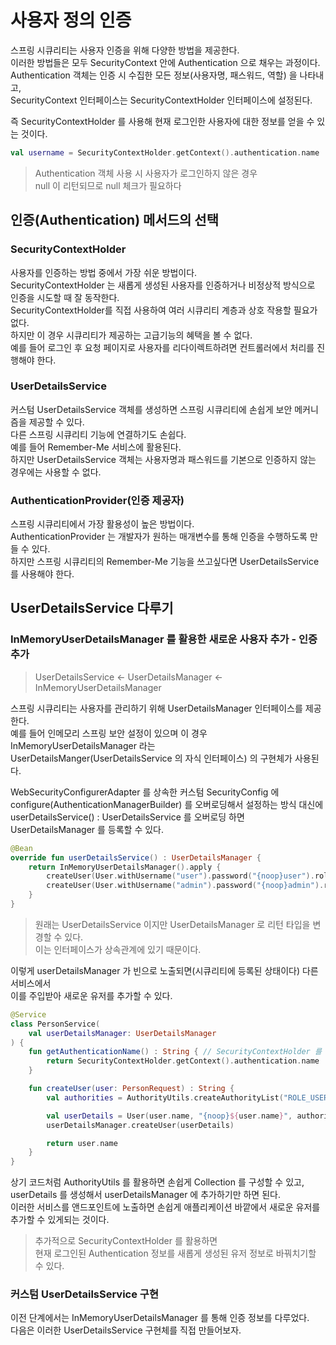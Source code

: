 # 사용자 정의 인증

스프링 시큐리티는 사용자 인증을 위해 다양한 방법을 제공한다.   
이러한 방법들은 모두 SecurityContext 안에 Authentication 으로 채우는 과정이다.   
Authentication 객체는 인증 시 수집한 모든 정보(사용자명, 패스워드, 역할) 을 나타내고,    
SecurityContext 인터페이스는 SecurityContextHolder 인터페이스에 설정된다.   

즉 SecurityContextHolder 를 사용해 현재 로그인한 사용자에 대한 정보를 얻을 수 있는 것이다.   

```kotlin
val username = SecurityContextHolder.getContext().authentication.name
```

> Authentication 객체 사용 시 사용자가 로그인하지 않은 경우       
> null 이 리턴되므로 null 체크가 필요하다   

## 인증(Authentication) 메서드의 선택

### SecurityContextHolder

사용자를 인증하는 방법 중에서 가장 쉬운 방법이다.   
SecurityContextHolder 는 새롭게 생성된 사용자를 인증하거나 비정상적 방식으로 인증을 시도할 때 잘 동작한다.   
SecurityContextHolder를 직접 사용하여 여러 시큐리티 계층과 상호 작용할 필요가 없다.   
하지만 이 경우 시큐리티가 제공하는 고급기능의 혜택을 볼 수 없다.   
예를 들어 로그인 후 요청 페이지로 사용자를 리다이렉트하려면 컨트롤러에서 처리를 진행해야 한다.

### UserDetailsService

커스텀 UserDetailsService 객체를 생성하면 스프링 시큐리티에 손쉽게 보안 메커니즘을 제공할 수 있다.   
다른 스프링 시큐리티 기능에 연결하기도 손쉽다.   
예를 들어 Remember-Me 서비스에 활용된다.   
하지만 UserDetailsService 객체는 사용자명과 패스워드를 기본으로 인증하지 않는 경우에는 사용할 수 없다.

### AuthenticationProvider(인증 제공자)

스프링 시큐리티에서 가장 활용성이 높은 방법이다.   
AuthenticationProvider 는 개발자가 원하는 매개변수를 통해 인증을 수행하도록 만들 수 있다.   
하지만 스프링 시큐리티의 Remember-Me 기능을 쓰고싶다면 UserDetailsService 를 사용해야 한다.

## UserDetailsService 다루기

### InMemoryUserDetailsManager 를 활용한 새로운 사용자 추가 - 인증 추가

> UserDetailsService <- UserDetailsManager <- InMemoryUserDetailsManager

스프링 시큐리티는 사용자를 관리하기 위해 UserDetailsManager 인터페이스를 제공한다.   
예를 들어 인메모리 스프링 보안 설정이 있으며 이 경우 InMemoryUserDetailsManager 라는    
UserDetailsManger(UserDetailsService 의 자식 인터페이스) 의 구현체가 사용된다.   

WebSecurityConfigurerAdapter 를 상속한 커스텀 SecurityConfig 에 
configure(AuthenticationManagerBuilder) 를 오버로딩해서 설정하는 방식 대신에      
userDetailsService() : UserDetailsService 를 오버로딩 하면 UserDetailsManager 를 등록할 수 있다.  

```kotlin
@Bean
override fun userDetailsService() : UserDetailsManager {
    return InMemoryUserDetailsManager().apply {
        createUser(User.withUsername("user").password("{noop}user").roles("USER").build())
        createUser(User.withUsername("admin").password("{noop}admin").roles("USER","ADMIN").build())
    }
}
```

> 원래는 UserDetailsService 이지만 UserDetailsManager 로 리턴 타입을 변경할 수 있다.      
> 이는 인터페이스가 상속관계에 있기 때문이다.   

이렇게 userDetailsManager 가 빈으로 노출되면(시큐리티에 등록된 상태이다) 다른 서비스에서   
이를 주입받아 새로운 유저를 추가할 수 있다.   

```kotlin
@Service
class PersonService(
    val userDetailsManager: UserDetailsManager
) {
    fun getAuthenticationName() : String { // SecurityContextHolder 를 활용해 현재 로그인한 유저 탐색
        return SecurityContextHolder.getContext().authentication.name
    }

    fun createUser(user: PersonRequest) : String {
        val authorities = AuthorityUtils.createAuthorityList("ROLE_USER")

        val userDetails = User(user.name, "{noop}${user.name}", authorities)
        userDetailsManager.createUser(userDetails)

        return user.name
    }
}
```

상기 코드처럼 AuthorityUtils 를 활용하면 손쉽게 Collection<GrantedAuthority> 를 구성할 수 있고,   
userDetails 를 생성해서 userDetailsManager 에 추가하기만 하면 된다.   
이러한 서비스를 앤드포인트에 노출하면 손쉽게 애플리케이션 바깥에서 새로운 유저를 추가할 수 있게되는 것이다.   

> 추가적으로 SecurityContextHolder 를 활용하면      
> 현재 로그인된 Authentication 정보를 새롭게 생성된 유저 정보로 바꿔치기할 수 있다.   

### 커스텀 UserDetailsService 구현

이전 단계에서는 InMemoryUserDetailsManager 를 통해 인증 정보를 다루었다.   
다음은 이러한 UserDetailsService 구현체를 직접 만들어보자.   

